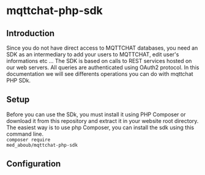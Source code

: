 # mqttchat-php-sdk

## Introduction
Since you do not have direct access to MQTTCHAT databases, you need an SDK as an intermediary to add your users to MQTTCHAT, edit user's informations etc ... The SDK is based on calls to REST services hosted on our web servers. All queries are authenticated using OAuth2 protocol.
In this documentation we will see differents operations you can do with mqttchat PHP SDk.

## Setup

Before you can use the SDk, you must install it using PHP Composer or download it from this repository and extract it in your website root directory.<br>
The easiest way is to use php Composer, you can install the sdk using this command line.<br>
<code>composer require med_aboub/mqttchat-php-sdk</code>


## Configuration
